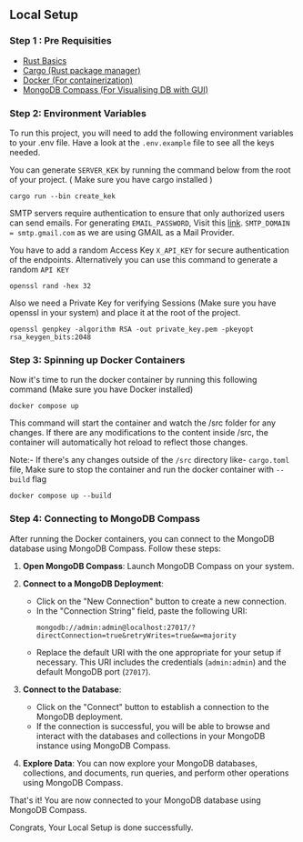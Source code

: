 ## Local Setup

### Step 1 : Pre Requisities

- [Rust Basics](https://doc.rust-lang.org/book/)
- [Cargo (Rust package manager)](https://doc.rust-lang.org/cargo/getting-started/installation.html)
- [Docker (For containerization)](https://docs.docker.com/get-docker/)
- [MongoDB Compass (For Visualising DB with GUI)](https://www.mongodb.com/try/download/compass)

### Step 2: Environment Variables

To run this project, you will need to add the following environment variables to your .env file. Have a look at the `.env.example` file to see all the keys needed.

You can generate `SERVER_KEK` by running the command below from the root of your project. ( Make sure you have cargo installed )

```
cargo run --bin create_kek

```

SMTP servers require authentication to ensure that only authorized users can send emails. For generating `EMAIL_PASSWORD`, Visit this [link](https://support.google.com/mail/thread/205453566/how-to-generate-an-app-password?hl=en).
`SMTP_DOMAIN = smtp.gmail.com` as we are using GMAIL as a Mail Provider.

You have to add a random Access Key `X_API_KEY` for secure authentication of the endpoints.
Alternatively you can use this command to generate a random `API KEY`

```shell
openssl rand -hex 32
```

Also we need a Private Key for verifying Sessions (Make sure you have openssl in your system) and place it at the root of the project.

```
openssl genpkey -algorithm RSA -out private_key.pem -pkeyopt rsa_keygen_bits:2048

```

### Step 3: Spinning up Docker Containers

Now it's time to run the docker container by running this following command (Make sure you have Docker installed)

```
docker compose up

```
This command will start the container and watch the /src folder for any changes. If there are any modifications to the content inside /src, the container will automatically hot reload to reflect those changes.

Note:- If there's any changes outside of the `/src` directory like- `cargo.toml` file, Make sure to stop the container and run the docker container with `--build` flag

```
docker compose up --build

```

### Step 4: Connecting to MongoDB Compass

After running the Docker containers, you can connect to the MongoDB database using MongoDB Compass. Follow these steps:

1. **Open MongoDB Compass**: Launch MongoDB Compass on your system.

2. **Connect to a MongoDB Deployment**:
   - Click on the "New Connection" button to create a new connection.
   - In the "Connection String" field, paste the following URI:
     ```plaintext
     mongodb://admin:admin@localhost:27017/?directConnection=true&retryWrites=true&w=majority
     ```
   - Replace the default URI with the one appropriate for your setup if necessary. This URI includes the credentials (`admin:admin`) and the default MongoDB port (`27017`).
   
3. **Connect to the Database**:
   - Click on the "Connect" button to establish a connection to the MongoDB deployment.
   - If the connection is successful, you will be able to browse and interact with the databases and collections in your MongoDB instance using MongoDB Compass.

4. **Explore Data**: You can now explore your MongoDB databases, collections, and documents, run queries, and perform other operations using MongoDB Compass.

That's it! You are now connected to your MongoDB database using MongoDB Compass.


Congrats, Your Local Setup is done successfully.
